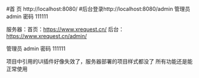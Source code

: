 #首 页 http://localhost:8080/
#后台登录http://localhost:8080/admin
管理员 admin 密码 111111


服务器：首页：https://www.xrequest.cn/
后台：https://www.xrequest.cn/admin/

管理员 admin 密码 111111

项目中引用的UI插件好像失效了，服务器部署的项目样式都没了
所有功能还是能正常使用
